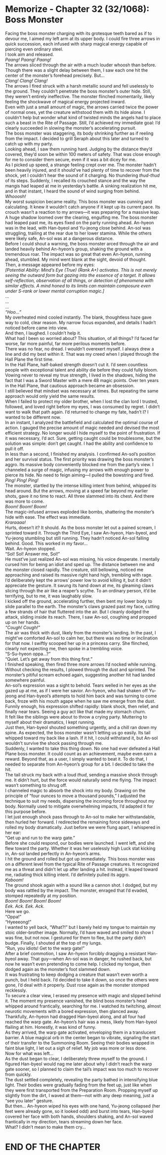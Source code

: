# Memorize - Chapter 32 (32/1068): Boss Monster

Facing the boss monster charging with its grotesque teeth bared as if to devour me, I aimed my left arm at its upper body. I could fire three arrows in quick succession, each infused with sharp magical energy capable of piercing even ordinary steel.  
I took aim and released.  
*Paang! Paang! Paang!*  
The arrows sliced through the air with a much louder whoosh than before. Though there was a slight delay between them, I saw each one hit the center of the monster’s forehead precisely. But…  
*Clang! Clang! Clang!*  
The arrows I fired struck with a harsh metallic sound and fell uselessly to the ground. They couldn’t penetrate the boss monster’s outer hide. Still, they weren’t entirely ineffective. The monster flinched momentarily, likely feeling the shockwave of magical energy projected inward.  
Even with just a small amount of magic, the arrows carried twice the power of normal ones, yet the creature withstood them with its hide alone. I couldn’t help but wonder what kind of twisted minds the angels had to place such a beast in the Rite of Passage. Still, I’d achieved my immediate goal: I’d clearly succeeded in slowing the monster’s accelerating pursuit.  
The boss monster was staggering, its body shrinking further as if reeling from the impact. I decided to grill Seraph about this later and turned to catch up with my party.  
Looking ahead, I saw them running hard. Judging by the distance they’d covered, they’d soon be within 100 meters of safety. That was close enough for me to consider them secure, even if it was a bit dicey for me.  
As I picked up speed, a strange feeling crept over me. The monster hadn’t been heavily injured, and it should’ve had plenty of time to recover from the shock, yet I couldn’t hear the sound of it charging. No thundering *thud-thud* of its steps. Suddenly, I recalled its crouched stance and the way the mangis had leaped at me in yesterday’s battle. A sinking realization hit me, and in that instant, I heard the sound of wind surging from behind.  
*Whooosh!*  
My worst suspicion became reality. This boss monster was cunning and calculating. It knew it wouldn’t catch anyone if it kept up its current pace. Its crouch wasn’t a reaction to my arrows—it was preparing for a massive leap.  
A huge shadow loomed over the clearing, engulfing me. The boss monster had leaped past me, its eyes fixed on the party running ahead. An-hyeon was in the lead, with Han-byeol and Yu-jeong close behind. An-sol was struggling, trailing at the rear due to her lower stamina. While the others were likely safe, An-sol was at a dangerous distance.  
Before I could shout a warning, the boss monster arced through the air and landed heavily behind An-hyeon’s group, shaking the ground with a tremendous roar. The impact was so great that even An-hyeon, running ahead, stumbled. My mind went blank at the sight, devoid of thought.  
Then, a message appeared before my eyes:  
*[Potential Ability: Mind’s Eye (True) (Rank A+) activates. This is not merely seeing the outward form but gazing into the essence of a target. It allows self-reflection, observation of all things, or detection of phenomena with similar effects. A mind honed to its limits can maintain composure even under S-rank or lower mental corruption magic.]*  
…  
…  
…  
*“Hoo…”*  
My overheated mind cooled instantly. The blank, thoughtless haze gave way to cold, clear reason. My narrow focus expanded, and details I hadn’t noticed before came into view.  
And then, I laughed. I couldn’t help it.  
What had I been so worried about? This situation, of all things? I’d faced far worse, far more painful, far more perilous moments before.  
There was no fear, no dread. I wouldn’t overexert myself. I always drew a line and did my best within it. That was my creed when I played through the Hall Plane the first time.  
In the Hall Plane, half-baked strength doesn’t cut it. I’d seen countless people with exceptional talent and ability die before they could fully bloom. Vowing never to reveal my true strength, I lived in the shadows, hiding the fact that I was a Sword Master with a mere 48 magic points. Over ten years in the Hall Plane, that cautious approach became an obsession.  
I still believed that mindset was necessary at times. But repeating the same approach would only yield the same results.  
When I failed to protect my older brother, when I lost the clan lord I trusted, followed, and loved right before my eyes, I was consumed by regret. I didn’t want to walk that path again. I’d returned to change my fate, hadn’t I? I wanted to be different now.  
In an instant, I analyzed the battlefield and calculated the optimal course of action. I gauged the precise amount of magic needed and devised the most efficient strategy. No longer would I hide myself to the point of frustration. If it was necessary, I’d act. Sure, getting caught could be troublesome, but the solution was simple: don’t get caught. I had the ability and confidence to pull it off.  
In less than a second, I finished my analysis. I confirmed An-sol’s position and her survival status. The first priority was drawing the boss monster’s aggro. Its massive body conveniently blocked me from the party’s view. I channeled a surge of magic, infusing my arrows with enough power to pierce its hide. No need to feign aiming—I pulled the bowstring and fired.  
*Ping! Ping! Ping!*  
The monster, startled by the intense killing intent from behind, whipped its head around. But the arrows, moving at a speed far beyond my earlier shots, gave it no time to react. All three slammed into its chest. And there was more to come.  
*Boom! Boom! Boom!*  
The magic-infused arrows exploded like bombs, shattering the monster’s hide with ease. The effect was immediate.  
*Kraraaaa!*  
Hurts, doesn’t it? It should. As the boss monster let out a pained scream, I sprinted toward it. Through the Third Eye, I saw An-hyeon, Han-byeol, and Yu-jeong stumbling but still running. They hadn’t noticed An-sol falling behind. Good. This worked in my favor…  
Wait. An-hyeon stopped.  
“Sol! Sol! Answer me, Sol!”  
He must’ve just realized An-sol was missing, his voice desperate. I mentally cursed him for being an idiot and sped up. The distance between me and the monster closed rapidly. The creature, still bellowing, noticed me approaching and raised its massive right hand high, trembling with rage.  
I’d deliberately kept the arrows’ power low to avoid killing it, but it didn’t appreciate the gesture. It swung its hand down at me, its gleaming claws slicing through the air like a reaper’s scythe. To an ordinary person, it’d be terrifying, but to me, it was laughably slow.  
I kicked off the ground, accelerating further, then bent my lower body to slide parallel to the earth. The monster’s claws grazed past my face, cutting a few strands of hair that fluttered into the air. But I cleanly dodged the attack, sliding inside its reach. There, I saw An-sol, coughing and propped up on her hands.  
*“Cough! Cough!”*  
The air was thick with dust, likely from the monster’s landing. In the past, I might’ve comforted An-sol to calm her, but there was no time or inclination for that now. I swiftly scooped her up in a princess carry. She flinched, clearly not expecting me, then spoke in a trembling voice.  
“S-Su-hyeon oppa…?”  
“Quiet. Let’s get away from this thing first.”  
I finished speaking, then fired three more arrows I’d nocked while running. Without checking the results, I plowed through the dust and sprinted. The monster’s pitiful scream echoed again, suggesting another hit had landed somewhere painful.  
An-sol’s expression was a sight to behold. Tears welled in her eyes as she gazed up at me, as if I were her savior. An-hyeon, who had shaken off Yu-jeong and Han-byeol’s attempts to hold him back and was turning to come back, froze with his mouth agape when he saw me emerge from the dust.  
Funnily enough, his expression shifted rapidly: blank shock, then relief, and finally near tears. Seeing a guy act like that made my stomach churn.  
It felt like the siblings were about to throw a crying party. Muttering to myself about their dramatics, I kept running.  
Just then, Han-byeol shouted something urgently, and a chill ran down my spine. As expected, the boss monster wasn’t letting us go easily. Its tail whipped toward my back like a lash. If it hit, I could withstand it, but An-sol wouldn’t survive the shock passing through me.  
Suddenly, I wanted to take this thing down. No one had ever defeated a Hall Plane boss monster. It could count as an achievement, maybe even earn a reward. Beyond that, as a user, I simply wanted to beat it. To do that, I needed to separate from An-hyeon’s group for a bit. I decided to take the hit.  
The tail struck my back with a loud *thud*, sending a massive shock through me. It didn’t hurt, but the force would naturally send me flying. The impact wasn’t something to shrug off.  
I channeled magic to absorb the shock into my body. Drawing on the principle of “four ounces to move a thousand pounds,” I adjusted the technique to suit my needs, dispersing the incoming force throughout my body. Normally used to mitigate overwhelming impacts, I’d adapted it for this purpose before.  
I let just enough shock pass through to An-sol to make her withstandable, then hurled her forward. I redirected the remaining force sideways and rolled my body dramatically. Just before we were flung apart, I whispered in her ear:  
“Get up and run to the warp gate.”  
Before she could respond, our bodies were launched. I went left, and she flew toward the party. Whether it was her uselessly high Luck stat kicking in, An-sol landed perfectly in An-hyeon’s arms.  
I hit the ground and rolled but got up immediately. This boss monster was on a different level from the typical Rite of Passage creatures. It recognized me as a threat and didn’t let up after landing a hit. Instead, it leaped toward me, radiating thick killing intent. I’d definitely pulled its aggro.  
*Kaboom!*  
The ground shook again with a sound like a cannon shot. I dodged, but my body was rattled by the impact. The monster, enraged that I’d evaded, stomped repeatedly at my position.  
*Boom! Boom! Boom! Boom!*  
*Eek. Ack. Eek. Ack.*  
Here we go.  
“Oppa!”  
“Hyeeeong!”  
I wanted to yell back, “What?!” but I barely held my tongue to maintain my stoic older-brother image. Normally, I’d have waved and smiled to show I was fine, but not now. I gestured for them to flee, but the party didn’t budge. Finally, I shouted at the top of my lungs.  
“Run, you idiots! Get to the warp gate!”  
After a brief commotion, I saw An-hyeon forcibly dragging a resistant Han-byeol away. That guy—when An-sol was in danger, he rushed back, but now he wasn’t even pretending to come help. I clicked my tongue, then dodged again as the monster’s foot slammed down.  
It was frustrating to keep dodging a creature that wasn’t even worth a punch, but I held back. I’d decided to take it down, so once the others were gone, I’d deal with it properly. Dust rose again as the monster stomped recklessly.  
To secure a clear view, I erased my presence with magic and slipped behind it. The moment my presence vanished, the blind boss monster’s head whipped around frantically, searching for me. I watched its twitching, almost neurotic movements with a bored expression, then glanced away.  
Thankfully, An-hyeon had dragged Han-byeol along, and all four had reached the warp gate. An-hyeon’s hair was a mess, likely from Han-byeol flailing at him. Honestly, it was kind of funny.  
As they arrived, the warp gate activated, enveloping them in a translucent barrier. A blue magical orb in the center began to vibrate, signaling the start of their transfer to the Summoning Room. Seeing their bodies wrapped in faint blue light, I let out a sigh of relief. My job was more or less done.  
Now for what was left…  
As the dust began to clear, I deliberately threw myself to the ground. I figured Han-byeol would nag me later about why I didn’t reach the warp gate sooner, so I planned to claim the tail’s impact was too much to recover from quickly.  
The dust settled completely, revealing the party bathed in intensifying blue light. Their bodies were gradually fading from the feet up, just like when they were first transported from the Preparation Room. Propping myself up slightly from the dirt, I waved at them—not with any deep meaning, just a “see you later” gesture.  
But then… An-hyeon wiped his eyes with one hand, Yu-jeong collapsed (her feet were already gone, so it looked odd) and burst into tears, Han-byeol covered her face with both hands, shoulders shaking, and An-sol waved frantically in my direction, tears streaming down her face.  
What? I didn’t mean to make them cry…  

# END OF THE CHAPTER